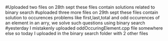 #Uploaded two files on 28th sept
these files contain solutions related to binary search
#uploaded three more files on 29th sept
these files contain solution to occurences problems like first,last,total and odd occurences of an element in an arry, we solve such questions using binary search
#yesterday I mistakenly uploaded oddOccuringElement.cpp file somewhere else so today I uploaded in the binary search folder with 2 other files

